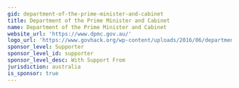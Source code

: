```yaml
---
gid: department-of-the-prime-minister-and-cabinet
title: Department of the Prime Minister and Cabinet
name: Department of the Prime Minister and Cabinet
website_url: 'https://www.dpmc.gov.au/'
logo_url: 'https://www.govhack.org/wp-content/uploads/2016/06/department_of_the_prime_minister_and_cabinet.png'
sponsor_level: Supporter
sponsor_level_id: supporter
sponsor_level_desc: With Support From
jurisdiction: australia
is_sponsor: true
---
```


